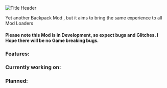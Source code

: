 ![Title Header](https://cdn.modrinth.com/data/t8iyhYu7/images/2932be032012c67a15d15e912e7c4b17d0f5f7df.png)

Yet another Backpack Mod , but it aims to bring the same experience to all Mod Loaders

#### Please note this Mod is in Development, so expect bugs and Glitches. I Hope there will be no Game breaking bugs.

### Features:

### Currently working on:

### Planned: